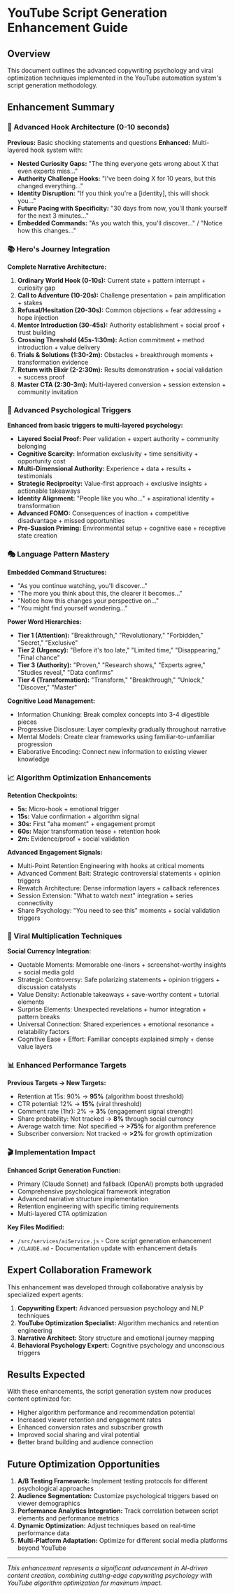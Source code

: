 # YouTube Script Generation Enhancement Guide

## Overview
This document outlines the advanced copywriting psychology and viral optimization techniques implemented in the YouTube automation system's script generation methodology.

## Enhancement Summary

### 🎯 Advanced Hook Architecture (0-10 seconds)

**Previous:** Basic shocking statements and questions
**Enhanced:** Multi-layered hook system with:

- **Nested Curiosity Gaps:** "The thing everyone gets wrong about X that even experts miss..."
- **Authority Challenge Hooks:** "I've been doing X for 10 years, but this changed everything..."
- **Identity Disruption:** "If you think you're a [identity], this will shock you..."
- **Future Pacing with Specificity:** "30 days from now, you'll thank yourself for the next 3 minutes..."
- **Embedded Commands:** "As you watch this, you'll discover..." / "Notice how this changes..."

### 📚 Hero's Journey Integration

**Complete Narrative Architecture:**
1. **Ordinary World Hook (0-10s):** Current state + pattern interrupt + curiosity gap
2. **Call to Adventure (10-20s):** Challenge presentation + pain amplification + stakes
3. **Refusal/Hesitation (20-30s):** Common objections + fear addressing + hope injection
4. **Mentor Introduction (30-45s):** Authority establishment + social proof + trust building
5. **Crossing Threshold (45s-1:30m):** Action commitment + method introduction + value delivery
6. **Trials & Solutions (1:30-2m):** Obstacles + breakthrough moments + transformation evidence
7. **Return with Elixir (2-2:30m):** Results demonstration + social validation + success proof
8. **Master CTA (2:30-3m):** Multi-layered conversion + session extension + community invitation

### 🧠 Advanced Psychological Triggers

**Enhanced from basic triggers to multi-layered psychology:**

- **Layered Social Proof:** Peer validation + expert authority + community belonging
- **Cognitive Scarcity:** Information exclusivity + time sensitivity + opportunity cost
- **Multi-Dimensional Authority:** Experience + data + results + testimonials
- **Strategic Reciprocity:** Value-first approach + exclusive insights + actionable takeaways
- **Identity Alignment:** "People like you who..." + aspirational identity + transformation
- **Advanced FOMO:** Consequences of inaction + competitive disadvantage + missed opportunities
- **Pre-Suasion Priming:** Environmental setup + cognitive ease + receptive state creation

### 🎭 Language Pattern Mastery

**Embedded Command Structures:**
- "As you continue watching, you'll discover..."
- "The more you think about this, the clearer it becomes..."
- "Notice how this changes your perspective on..."
- "You might find yourself wondering..."

**Power Word Hierarchies:**
- **Tier 1 (Attention):** "Breakthrough," "Revolutionary," "Forbidden," "Secret," "Exclusive"
- **Tier 2 (Urgency):** "Before it's too late," "Limited time," "Disappearing," "Final chance"
- **Tier 3 (Authority):** "Proven," "Research shows," "Experts agree," "Studies reveal," "Data confirms"
- **Tier 4 (Transformation):** "Transform," "Breakthrough," "Unlock," "Discover," "Master"

**Cognitive Load Management:**
- Information Chunking: Break complex concepts into 3-4 digestible pieces
- Progressive Disclosure: Layer complexity gradually throughout narrative
- Mental Models: Create clear frameworks using familiar-to-unfamiliar progression
- Elaborative Encoding: Connect new information to existing viewer knowledge

### 📈 Algorithm Optimization Enhancements

**Retention Checkpoints:**
- **5s:** Micro-hook + emotional trigger
- **15s:** Value confirmation + algorithm signal
- **30s:** First "aha moment" + engagement prompt
- **60s:** Major transformation tease + retention hook
- **2m:** Evidence/proof + social validation

**Advanced Engagement Signals:**
- Multi-Point Retention Engineering with hooks at critical moments
- Advanced Comment Bait: Strategic controversial statements + opinion triggers
- Rewatch Architecture: Dense information layers + callback references
- Session Extension: "What to watch next" integration + series connectivity
- Share Psychology: "You need to see this" moments + social validation triggers

### 🚀 Viral Multiplication Techniques

**Social Currency Integration:**
- Quotable Moments: Memorable one-liners + screenshot-worthy insights + social media gold
- Strategic Controversy: Safe polarizing statements + opinion triggers + discussion catalysts
- Value Density: Actionable takeaways + save-worthy content + tutorial elements
- Surprise Elements: Unexpected revelations + humor integration + pattern breaks
- Universal Connection: Shared experiences + emotional resonance + relatability factors
- Cognitive Ease + Effort: Familiar concepts explained simply + dense value layers

### 📊 Enhanced Performance Targets

**Previous Targets → New Targets:**
- Retention at 15s: 90% → **95%** (algorithm boost threshold)
- CTR potential: 12% → **15%** (viral threshold)
- Comment rate (1hr): 2% → **3%** (engagement signal strength)
- Share probability: Not tracked → **8%** through social currency
- Average watch time: Not specified → **>75%** for algorithm preference
- Subscriber conversion: Not tracked → **>2%** for growth optimization

### 🎬 Implementation Impact

**Enhanced Script Generation Function:**
- Primary (Claude Sonnet) and fallback (OpenAI) prompts both upgraded
- Comprehensive psychological framework integration
- Advanced narrative structure implementation
- Retention engineering with specific timing requirements
- Multi-layered CTA optimization

**Key Files Modified:**
- `/src/services/aiService.js` - Core script generation enhancement
- `/CLAUDE.md` - Documentation update with enhancement details

## Expert Collaboration Framework

This enhancement was developed through collaborative analysis by specialized expert agents:

1. **Copywriting Expert:** Advanced persuasion psychology and NLP techniques
2. **YouTube Optimization Specialist:** Algorithm mechanics and retention engineering
3. **Narrative Architect:** Story structure and emotional journey mapping
4. **Behavioral Psychology Expert:** Cognitive psychology and unconscious triggers

## Results Expected

With these enhancements, the script generation system now produces content optimized for:
- Higher algorithm performance and recommendation potential
- Increased viewer retention and engagement rates  
- Enhanced conversion rates and subscriber growth
- Improved social sharing and viral potential
- Better brand building and audience connection

## Future Optimization Opportunities

1. **A/B Testing Framework:** Implement testing protocols for different psychological approaches
2. **Audience Segmentation:** Customize psychological triggers based on viewer demographics
3. **Performance Analytics Integration:** Track correlation between script elements and performance metrics
4. **Dynamic Optimization:** Adjust techniques based on real-time performance data
5. **Multi-Platform Adaptation:** Optimize for different social media platforms beyond YouTube

---

*This enhancement represents a significant advancement in AI-driven content creation, combining cutting-edge copywriting psychology with YouTube algorithm optimization for maximum impact.*